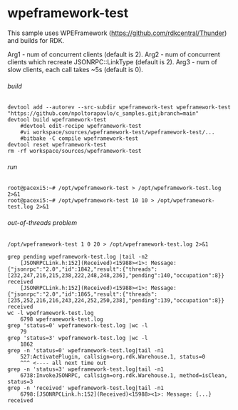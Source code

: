 # wpeframework-test

This sample uses WPEFramework (https://github.com/rdkcentral/Thunder) and builds for RDK.

Arg1 - num of concurrent clients (default is 2).
Arg2 - num of concurrent clients which recreate JSONRPC::LinkType (default is 2).
Arg3 - num of slow clients, each call takes ~5s (default is 0).

###### build

```shell script
devtool add --autorev --src-subdir wpeframework-test wpeframework-test "https://github.com/npoltorapavlo/c_samples.git;branch=main"
devtool build wpeframework-test
    #devtool edit-recipe wpeframework-test
    #vi workspace/sources/wpeframework-test/wpeframework-test/...
    #bitbake -C compile wpeframework-test
devtool reset wpeframework-test
rm -rf workspace/sources/wpeframework-test
```

###### run

```shell script
root@pacexi5:~# /opt/wpeframework-test > /opt/wpeframework-test.log 2>&1
root@pacexi5:~# /opt/wpeframework-test 10 10 > /opt/wpeframework-test.log 2>&1
```

###### out-of-threads problem

```shell script
/opt/wpeframework-test 1 0 20 > /opt/wpeframework-test.log 2>&1

grep pending wpeframework-test.log |tail -n2
    [JSONRPCLink.h:152](Received)<15988><1>: Message: {"jsonrpc":"2.0","id":1842,"result":{"threads":[232,247,216,215,238,222,248,248,236],"pending":140,"occupation":8}} received
    [JSONRPCLink.h:152](Received)<15988><1>: Message: {"jsonrpc":"2.0","id":1865,"result":{"threads":[235,252,216,216,243,224,252,250,238],"pending":139,"occupation":8}} received
wc -l wpeframework-test.log
    6798 wpeframework-test.log
grep 'status=0' wpeframework-test.log |wc -l
    79
grep 'status=3' wpeframework-test.log |wc -l
    1862
grep -n 'status=0' wpeframework-test.log|tail -n1
    527:ActivatePlugin, callsign=org.rdk.Warehouse.1, status=0
    ^^^ <---- all next time out
grep -n 'status=3' wpeframework-test.log|tail -n1
    6738:InvokeJSONRPC, callsign=org.rdk.Warehouse.1, method=isClean, status=3
grep -n 'received' wpeframework-test.log|tail -n1
    6798:[JSONRPCLink.h:152](Received)<15988><1>: Message: {...} received
```
